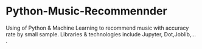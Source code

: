 # Python-Music-Recommennder
Using of Python &amp; Machine Learning to recommend music with accuracy rate by small sample. 
Libraries &amp; technologies include  Jupyter, Dot,Joblib,... .
